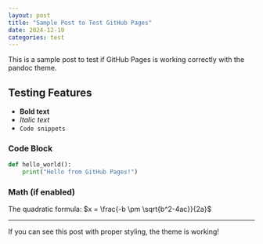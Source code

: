 ```yaml
---
layout: post
title: "Sample Post to Test GitHub Pages"
date: 2024-12-19
categories: test
---
```


This is a sample post to test if GitHub Pages is working correctly with the pandoc theme. 

## Testing Features

- **Bold text**
- *Italic text*
- `Code snippets`

### Code Block

```python
def hello_world():
    print("Hello from GitHub Pages!")
```

### Math (if enabled)

The quadratic formula: $x = \frac{-b \pm \sqrt{b^2-4ac}}{2a}$

---

If you can see this post with proper styling, the theme is working!